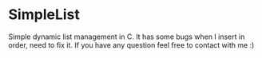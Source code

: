 SimpleList
==========

Simple dynamic list management in C. It has some bugs when I insert in order, need to fix it. 
If you have any question feel free to contact with me :)
